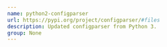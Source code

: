 ```yaml
---
name: python2-configparser
url: https://pypi.org/project/configparser/#files
description: Updated configparser from Python 3.
group: None
---
```

